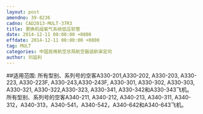 ```yaml
---
layout: post
amendno: 39-8236
cadno: CAD2013-MULT-37R3
title: 更换机组氧气系统低压软管
date: 2014-12-11 00:00:00 +0800
effdate: 2014-12-11 00:00:00 +0800
tag: MULT
categories: 中国民用航空总局航空器适航审定司
author: 刘延利
---
```


##适用范围:
所有型别、系列号的空客A330-201,A330-202, A330-203, A330-223, A330-223F, A330-243,A330-243F, A330-301, A330-302, A330-303, A330-321, A330-322,A330-323, A330-341, A330-342和A330-343飞机。
所有型别、系列号的空客A340-211, A340-212, A340-213, A340-311, A340-312，A340-313，A340-541，A340-542，A340-642和A340-643飞机。

